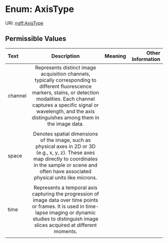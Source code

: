 
# Enum: AxisType



URI: [ngff:AxisType](https://w3id.org/ome/ngff/AxisType)


## Permissible Values

| Text | Description | Meaning | Other Information |
| :--- | :---: | :---: | ---: |
| channel | Represents distinct image acquisition channels, typically corresponding to different fluorescence markers,  stains, or detection modalities. Each channel captures a specific signal or wavelength, and the axis  distinguishes among them in the image data.
 |  |  |
| space | Denotes spatial dimensions of the image, such as physical axes in 2D or 3D (e.g., x, y, z). These axes map  directly to coordinates in the sample or scene and often have associated physical units like microns.
 |  |  |
| time | Represents a temporal axis capturing the progression of image data over time points or frames.  It is used in time-lapse imaging or dynamic studies to distinguish image slices acquired at different moments.
 |  |  |


